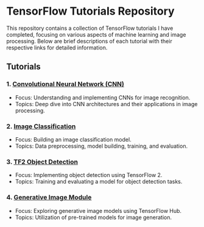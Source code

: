 # TensorFlow Tutorials Repository

This repository contains a collection of TensorFlow tutorials I have completed, focusing on various aspects of machine learning and image processing. Below are brief descriptions of each tutorial with their respective links for detailed information.

## Tutorials

### 1. [Convolutional Neural Network (CNN)](https://www.tensorflow.org/tutorials/images/cnn)

- Focus: Understanding and implementing CNNs for image recognition.
- Topics: Deep dive into CNN architectures and their applications in image processing.

### 2. [Image Classification](https://www.tensorflow.org/tutorials/images/classification)

- Focus: Building an image classification model.
- Topics: Data preprocessing, model building, training, and evaluation.

### 3. [TF2 Object Detection](https://www.tensorflow.org/hub/tutorials/tf2_object_detection)

- Focus: Implementing object detection using TensorFlow 2.
- Topics: Training and evaluating a model for object detection tasks.

### 4. [Generative Image Module](https://www.tensorflow.org/hub/tutorials/tf_hub_generative_image_module)

- Focus: Exploring generative image models using TensorFlow Hub.
- Topics: Utilization of pre-trained models for image generation.

